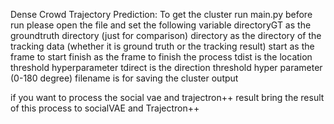 Dense Crowd Trajectory Prediction:
To get the cluster run main.py
before run please open the file and set the following variable
directoryGT as the groundtruth directory (just for comparison)
directory as the directory of the tracking data (whether it is ground truth or the tracking result)
start as the frame to start
finish as the frame to finish the process
tdist is the location threshold hyperparameter
tdirect is the direction threshold hyper parameter (0-180 degree)
filename is for saving the cluster output

if you want to process the social vae and trajectron++ result bring the result of this process to socialVAE and Trajectron++